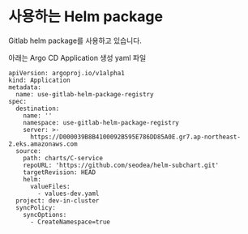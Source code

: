 # 사용하는 Helm package
Gitlab helm package를 사용하고 있습니다.

아래는 Argo CD Application 생성 yaml 파일

```
apiVersion: argoproj.io/v1alpha1
kind: Application
metadata:
  name: use-gitlab-helm-package-registry
spec:
  destination:
    name: ''
    namespace: use-gitlab-helm-package-registry
    server: >-
      https://D000039B8B4100092B595E786DD85A0E.gr7.ap-northeast-2.eks.amazonaws.com
  source:
    path: charts/C-service
    repoURL: 'https://github.com/seodea/helm-subchart.git'
    targetRevision: HEAD
    helm:
      valueFiles:
        - values-dev.yaml
  project: dev-in-cluster
  syncPolicy:
    syncOptions:
      - CreateNamespace=true
```

